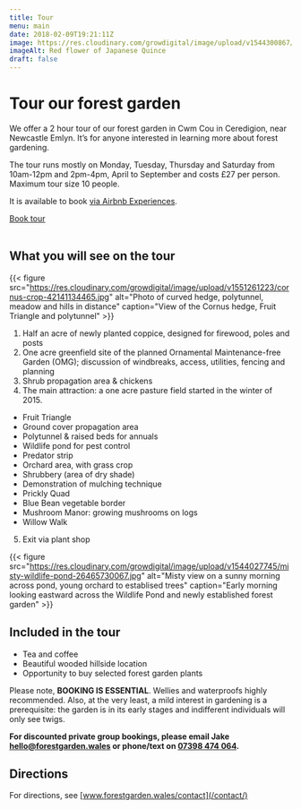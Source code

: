 ```yaml
---
title: Tour
menu: main
date: 2018-02-09T19:21:11Z
image: https://res.cloudinary.com/growdigital/image/upload/v1544300867/chaenomeles-41478572351.jpg
imageAlt: Red flower of Japanese Quince
draft: false
---
```


# Tour our forest garden

We offer a 2 hour tour of our forest garden in Cwm Cou in Ceredigion, near Newcastle Emlyn. It’s for anyone interested in learning more about forest gardening.

The tour runs mostly on Monday, Tuesday, Thursday and Saturday from 10am-12pm and 2pm-4pm, April to September and costs £27 per person. Maximum tour size 10 people.

It is available to book [via Airbnb Experiences](https://www.airbnb.co.uk/experiences/532342). 

<a class="button" href="https://www.airbnb.co.uk/experiences/532342">Book tour</a><br><br>

## What you will see on the tour

{{< figure src="https://res.cloudinary.com/growdigital/image/upload/v1551261223/cornus-crop-42141134465.jpg" alt="Photo of curved hedge, polytunnel, meadow and hills in distance" caption="View of the Cornus hedge, Fruit Triangle and polytunnel" >}}

1. Half an acre of newly planted coppice, designed for firewood, poles and posts
2. One acre greenfield site of the planned Ornamental Maintenance-free Garden (OMG); discussion of windbreaks, access, utilities, fencing and planning
3. Shrub propagation area & chickens
4. The main attraction: a one acre pasture field started in the winter of 2015. 
  * Fruit Triangle
  * Ground cover propagation area
  * Polytunnel & raised beds for annuals
  * Wildlife pond for pest control
  * Predator strip
  * Orchard area, with grass crop
  * Shrubbery (area of dry shade)
  * Demonstration of mulching technique
  * Prickly Quad
  * Blue Bean vegetable border
  * Mushroom Manor: growing mushrooms on logs
  * Willow Walk
5. Exit via plant shop

{{< figure src="https://res.cloudinary.com/growdigital/image/upload/v1544027745/misty-wildlife-pond-26465730067.jpg" alt="Misty view on a sunny morning across pond, young orchard to establised trees" caption="Early morning looking eastward across the Wildlife Pond and newly established forest garden" >}}

## Included in the tour

* Tea and coffee
* Beautiful wooded hillside location
* Opportunity to buy selected forest garden plants

Please note, **BOOKING IS ESSENTIAL**. Wellies and waterproofs highly recommended. Also, at the very least, a mild interest in gardening is a prerequisite: the garden is in its early stages and indifferent individuals will only see twigs.

**For discounted private group bookings, please email Jake [hello@forestgarden.wales](mailto:hello@forestgarden.wales) or phone/text on [07398&nbsp;474&nbsp;064](tel:+447398474064).**

## Directions

For directions, see [www.forestgarden.wales/contact](/contact/)
